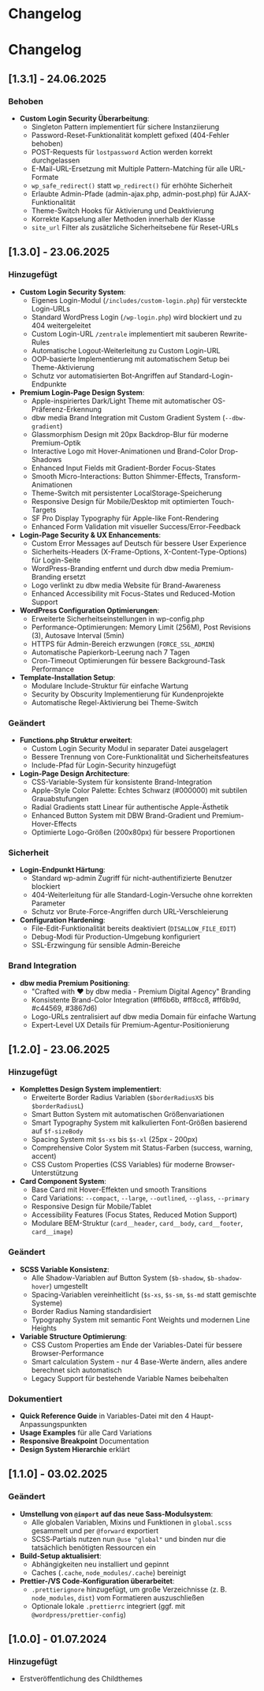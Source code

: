 # Changelog

# Changelog

## [1.3.1] - 24.06.2025

### Behoben

- **Custom Login Security Überarbeitung**:
  - Singleton Pattern implementiert für sichere Instanziierung
  - Password-Reset-Funktionalität komplett gefixed (404-Fehler behoben)
  - POST-Requests für `lostpassword` Action werden korrekt durchgelassen
  - E-Mail-URL-Ersetzung mit Multiple Pattern-Matching für alle URL-Formate
  - `wp_safe_redirect()` statt `wp_redirect()` für erhöhte Sicherheit
  - Erlaubte Admin-Pfade (admin-ajax.php, admin-post.php) für AJAX-Funktionalität
  - Theme-Switch Hooks für Aktivierung und Deaktivierung
  - Korrekte Kapselung aller Methoden innerhalb der Klasse
  - `site_url` Filter als zusätzliche Sicherheitsebene für Reset-URLs

## [1.3.0] - 23.06.2025

### Hinzugefügt

- **Custom Login Security System**:
  - Eigenes Login-Modul (`/includes/custom-login.php`) für versteckte Login-URLs
  - Standard WordPress Login (`/wp-login.php`) wird blockiert und zu 404 weitergeleitet
  - Custom Login-URL `/zentrale` implementiert mit sauberen Rewrite-Rules
  - Automatische Logout-Weiterleitung zu Custom Login-URL
  - OOP-basierte Implementierung mit automatischem Setup bei Theme-Aktivierung
  - Schutz vor automatisierten Bot-Angriffen auf Standard-Login-Endpunkte
- **Premium Login-Page Design System**:
  - Apple-inspiriertes Dark/Light Theme mit automatischer OS-Präferenz-Erkennung
  - dbw media Brand Integration mit Custom Gradient System (`--dbw-gradient`)
  - Glassmorphism Design mit 20px Backdrop-Blur für moderne Premium-Optik
  - Interactive Logo mit Hover-Animationen und Brand-Color Drop-Shadows
  - Enhanced Input Fields mit Gradient-Border Focus-States
  - Smooth Micro-Interactions: Button Shimmer-Effects, Transform-Animationen
  - Theme-Switch mit persistenter LocalStorage-Speicherung
  - Responsive Design für Mobile/Desktop mit optimierten Touch-Targets
  - SF Pro Display Typography für Apple-like Font-Rendering
  - Enhanced Form Validation mit visueller Success/Error-Feedback
- **Login-Page Security & UX Enhancements**:
  - Custom Error Messages auf Deutsch für bessere User Experience
  - Sicherheits-Headers (X-Frame-Options, X-Content-Type-Options) für Login-Seite
  - WordPress-Branding entfernt und durch dbw media Premium-Branding ersetzt
  - Logo verlinkt zu dbw media Website für Brand-Awareness
  - Enhanced Accessibility mit Focus-States und Reduced-Motion Support
- **WordPress Configuration Optimierungen**:
  - Erweiterte Sicherheitseinstellungen in wp-config.php
  - Performance-Optimierungen: Memory Limit (256M), Post Revisions (3), Autosave Interval (5min)
  - HTTPS für Admin-Bereich erzwungen (`FORCE_SSL_ADMIN`)
  - Automatische Papierkorb-Leerung nach 7 Tagen
  - Cron-Timeout Optimierungen für bessere Background-Task Performance
- **Template-Installation Setup**:
  - Modulare Include-Struktur für einfache Wartung
  - Security by Obscurity Implementierung für Kundenprojekte
  - Automatische Regel-Aktivierung bei Theme-Switch

### Geändert

- **Functions.php Struktur erweitert**:
  - Custom Login Security Modul in separater Datei ausgelagert
  - Bessere Trennung von Core-Funktionalität und Sicherheitsfeatures
  - Include-Pfad für Login-Security hinzugefügt
- **Login-Page Design Architecture**:
  - CSS-Variable-System für konsistente Brand-Integration
  - Apple-Style Color Palette: Echtes Schwarz (#000000) mit subtilen Grauabstufungen
  - Radial Gradients statt Linear für authentische Apple-Ästhetik
  - Enhanced Button System mit DBW Brand-Gradient und Premium-Hover-Effects
  - Optimierte Logo-Größen (200x80px) für bessere Proportionen

### Sicherheit

- **Login-Endpunkt Härtung**:
  - Standard wp-admin Zugriff für nicht-authentifizierte Benutzer blockiert
  - 404-Weiterleitung für alle Standard-Login-Versuche ohne korrekten Parameter
  - Schutz vor Brute-Force-Angriffen durch URL-Verschleierung
- **Configuration Hardening**:
  - File-Edit-Funktionalität bereits deaktiviert (`DISALLOW_FILE_EDIT`)
  - Debug-Modi für Production-Umgebung konfiguriert
  - SSL-Erzwingung für sensible Admin-Bereiche

### Brand Integration

- **dbw media Premium Positioning**:
  - "Crafted with ❤️ by dbw media - Premium Digital Agency" Branding
  - Konsistente Brand-Color Integration (#ff6b6b, #ff8cc8, #ff6b9d, #c44569, #3867d6)
  - Logo-URLs zentralisiert auf dbw media Domain für einfache Wartung
  - Expert-Level UX Details für Premium-Agentur-Positionierung

## [1.2.0] - 23.06.2025

### Hinzugefügt

- **Komplettes Design System implementiert**:
  - Erweiterte Border Radius Variablen (`$borderRadiusXS` bis `$borderRadiusL`)
  - Smart Button System mit automatischen Größenvariationen
  - Smart Typography System mit kalkulierten Font-Größen basierend auf `$f-sizeBody`
  - Spacing System mit `$s-xs` bis `$s-xl` (25px - 200px)
  - Comprehensive Color System mit Status-Farben (success, warning, accent)
  - CSS Custom Properties (CSS Variables) für moderne Browser-Unterstützung
- **Card Component System**:
  - Base Card mit Hover-Effekten und smooth Transitions
  - Card Variations: `--compact`, `--large`, `--outlined`, `--glass`, `--primary`
  - Responsive Design für Mobile/Tablet
  - Accessibility Features (Focus States, Reduced Motion Support)
  - Modulare BEM-Struktur (`card__header`, `card__body`, `card__footer`, `card__image`)

### Geändert

- **SCSS Variable Konsistenz**:
  - Alle Shadow-Variablen auf Button System (`$b-shadow`, `$b-shadow-hover`) umgestellt
  - Spacing-Variablen vereinheitlicht (`$s-xs`, `$s-sm`, `$s-md` statt gemischte Systeme)
  - Border Radius Naming standardisiert
  - Typography System mit semantic Font Weights und modernen Line Heights
- **Variable Structure Optimierung**:
  - CSS Custom Properties am Ende der Variables-Datei für bessere Browser-Performance
  - Smart calculation System - nur 4 Base-Werte ändern, alles andere berechnet sich automatisch
  - Legacy Support für bestehende Variable Names beibehalten

### Dokumentiert

- **Quick Reference Guide** in Variables-Datei mit den 4 Haupt-Anpassungspunkten
- **Usage Examples** für alle Card Variations
- **Responsive Breakpoint** Documentation
- **Design System Hierarchie** erklärt

## [1.1.0] - 03.02.2025

### Geändert

- **Umstellung von `@import` auf das neue Sass‐Modulsystem**:
  - Alle globalen Variablen, Mixins und Funktionen in `global.scss` gesammelt und per `@forward` exportiert
  - SCSS‐Partials nutzen nun `@use "global"` und binden nur die tatsächlich benötigten Ressourcen ein
- **Build‐Setup aktualisiert**:
  - Abhängigkeiten neu installiert und gepinnt
  - Caches (`.cache`, `node_modules/.cache`) bereinigt
- **Prettier-/VS Code‐Konfiguration überarbeitet**:
  - `.prettierignore` hinzugefügt, um große Verzeichnisse (z. B. `node_modules`, `dist`) vom Formatieren auszuschließen
  - Optionale lokale `.prettierrc` integriert (ggf. mit `@wordpress/prettier-config`)

## [1.0.0] - 01.07.2024

### Hinzugefügt

- Erstveröffentlichung des Childthemes
